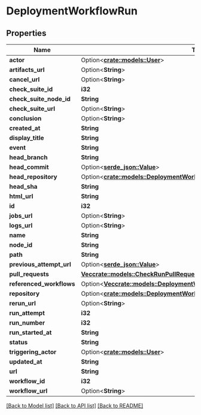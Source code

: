# DeploymentWorkflowRun

## Properties

Name | Type | Description | Notes
------------ | ------------- | ------------- | -------------
**actor** | Option<[**crate::models::User**](User.md)> |  | 
**artifacts_url** | Option<**String**> |  | [optional]
**cancel_url** | Option<**String**> |  | [optional]
**check_suite_id** | **i32** |  | 
**check_suite_node_id** | **String** |  | 
**check_suite_url** | Option<**String**> |  | [optional]
**conclusion** | Option<**String**> |  | 
**created_at** | **String** |  | 
**display_title** | **String** |  | 
**event** | **String** |  | 
**head_branch** | **String** |  | 
**head_commit** | Option<[**serde_json::Value**](.md)> |  | [optional]
**head_repository** | Option<[**crate::models::DeploymentWorkflowRunHeadRepository**](Deployment_Workflow_Run_head_repository.md)> |  | [optional]
**head_sha** | **String** |  | 
**html_url** | **String** |  | 
**id** | **i32** |  | 
**jobs_url** | Option<**String**> |  | [optional]
**logs_url** | Option<**String**> |  | [optional]
**name** | **String** |  | 
**node_id** | **String** |  | 
**path** | **String** |  | 
**previous_attempt_url** | Option<[**serde_json::Value**](.md)> |  | [optional]
**pull_requests** | [**Vec<crate::models::CheckRunPullRequest>**](Check_Run_Pull_Request.md) |  | 
**referenced_workflows** | Option<[**Vec<crate::models::DeploymentWorkflowRunReferencedWorkflowsInner>**](Deployment_Workflow_Run_referenced_workflows_inner.md)> |  | [optional]
**repository** | Option<[**crate::models::DeploymentWorkflowRunHeadRepository**](Deployment_Workflow_Run_head_repository.md)> |  | [optional]
**rerun_url** | Option<**String**> |  | [optional]
**run_attempt** | **i32** |  | 
**run_number** | **i32** |  | 
**run_started_at** | **String** |  | 
**status** | **String** |  | 
**triggering_actor** | Option<[**crate::models::User**](User.md)> |  | [optional]
**updated_at** | **String** |  | 
**url** | **String** |  | 
**workflow_id** | **i32** |  | 
**workflow_url** | Option<**String**> |  | [optional]

[[Back to Model list]](../README.md#documentation-for-models) [[Back to API list]](../README.md#documentation-for-api-endpoints) [[Back to README]](../README.md)


